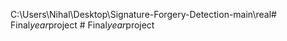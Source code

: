 C:\Users\Nihal\Desktop\Signature-Forgery-Detection-main\real#   F i n a l _ y e a r _ p r o j e c t  
 #   F i n a l _ y e a r _ p r o j e c t  
 